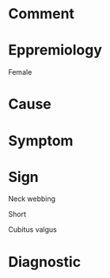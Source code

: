 # Comment

# Eppremiology

Female

# Cause

# Symptom

# Sign

Neck webbing

Short

Cubitus valgus

# Diagnostic
